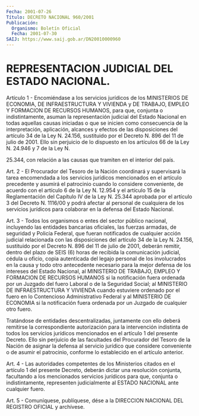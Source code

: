 ```yaml
---
Fecha: 2001-07-26
Título: DECRETO NACIONAL 960/2001
Publicación:
  Organismo: Boletín Oficial
  Fecha: 2001-07-30
SAIJ: https://www.saij.gob.ar/DN20010000960
---
```

# REPRESENTACION JUDICIAL DEL ESTADO NACIONAL.

<a id="1"></a>
Artículo  1  -  Encomiéndase  a  los  servicios  jurídicos de  los MINISTERIOS DE ECONOMIA, DE INFRAESTRUCTURA Y VIVIENDA y DE TRABAJO, EMPLEO Y FORMACION  DE  RECURSOS  HUMANOS,  para  que,  conjunta o indistintamente,  asuman  la  representación  judicial  del  Estado Nacional  en  todas aquellas causas iniciadas o que se inicien como consecuencia de  la  interpretación, aplicación, alcances y efectos de las disposiciones del artículo 34 de la Ley N. 24.156, sustituido por el Decreto N. 896 del 11 de julio de 2001. Ello sin perjuicio de lo dispuesto en los artículos 66 de la Ley N. 24.946 y 7 de la Ley N.

25.344, con relación a  las  causas que tramiten en el interior del país.

<a id="2"></a>
Art.  2  -  El Procurador del Tesoro  de  la  Nación  coordinará  y supervisará  la    tarea  encomendada  a  los  servicios  jurídicos mencionados  en el artículo  precedente  y  asumirá  el  patrocinio cuando lo considere conveniente, de acuerdo con el artículo 6 de la Ley N. 12.954 y  el artículo 15 de la Reglamentación del Capítulo IV de la Ley N. 25.344 aprobada por el artículo 3 del Decreto N. 1116/00 y  podrá  afectar  al  personal  de  cualquiera  de  los  servicios jurídicos  para  colaborar   en  la  defensa  del  Estado  Nacional.

<a id="3"></a>
Art. 3 - Todos los organismos  o entes del sector público nacional, incluyendo las entidades bancarias  oficiales, las fuerzas armadas, de seguridad y Policía Federal, que fueran notificados de cualquier acción judicial relacionada con las disposiciones  del  artículo 34 de la Ley N. 24.156, sustituido por el Decreto N. 896 del 11 de julio de  2001,  deberán  remitir, dentro del plazo de SEIS (6) horas  de recibida  la  comunicación    judicial,   cédula  u  oficio,  copia autenticada del legajo personal de los involucrados  en  la causa y todo  otro  antecedente  necesario  para  la  mejor  defensa de los intereses del Estado Nacional, al MINISTERIO DE TRABAJO,  EMPLEO  Y FORMACION DE RECURSOS HUMANOS si la notificación fuera ordenada por un  Juzgado  del  fuero  Laboral  o  de  la  Seguridad  Social;  al MINISTERIO  DE INFRAESTRUCTURA Y VIVIENDA cuando estuviere ordenado por  el  fuero  en  lo  Contencioso  Administrativo  Federal  y  al MINISTERIO  DE  ECONOMIA  si  la notificación fuera ordenada por un Juzgado de cualquier otro fuero.

Tratándose  de  entidades  descentralizadas,  juntamente  con  ello deberá remitirse la correspondiente autorización para la intervención indistinta de todos los servicios jurídicos mencionados  en  el  artículo 1  del  presente  Decreto.  Ello  sin perjuicio de las facultades  del Procurador del Tesoro de la Nación de asignar la defensa al servicio jurídico que considere conveniente o de asumir el patrocinio,  conforme  lo establecido en el artículo anterior.

<a id="4"></a>
Art. 4 - Las autoridades competentes de los Ministerios  citados en el  artículo  1 del presente Decreto, deberán dictar una resolución conjunta, facultando  a  los  mencionados  servicios jurídicos para que,  conjunta  o  indistintamente,  representen  judicialmente  al ESTADO NACIONAL ante cualquier fuero.

<a id="5"></a>
Art. 5 - Comuníquese, publíquese, dése  a la DIRECCION NACIONAL DEL REGISTRO OFICIAL y archívese.